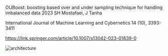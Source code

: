 OUBoost: boosting based over and under sampling technique for handling imbalanced data 2023
SH Mostafaei, J Tanha

International Journal of Machine Learning and Cybernetics 14 (10), 3393-3411

https://link.springer.com/article/10.1007/s13042-023-01839-0

![architecture](https://github.com/saharhzm/OUBoost/assets/74831239/b3000139-6fef-43d1-aa2b-2a3b8d99da86)
